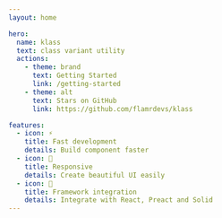 ```yaml
---
layout: home

hero:
  name: klass
  text: class variant utility
  actions:
    - theme: brand
      text: Getting Started
      link: /getting-started
    - theme: alt
      text: Stars on GitHub
      link: https://github.com/flamrdevs/klass

features:
  - icon: ⚡️
    title: Fast development
    details: Build component faster
  - icon: 💎
    title: Responsive
    details: Create beautiful UI easily
  - icon: 🚀
    title: Framework integration
    details: Integrate with React, Preact and Solid
---
```

